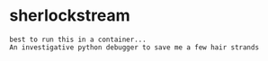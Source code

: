 # sherlockstream
    best to run this in a container...
    An investigative python debugger to save me a few hair strands
